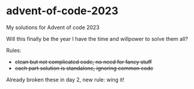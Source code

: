 # advent-of-code-2023
My solutions for Advent of code 2023

Will this finally be the year I have the time and willpower to solve them all?

Rules:
- ~~clean but not complicated code, no need for fancy stuff~~ 
- ~~each part solution is standalone, ignoring common code~~

Already broken these in day 2, new rule: wing it!
